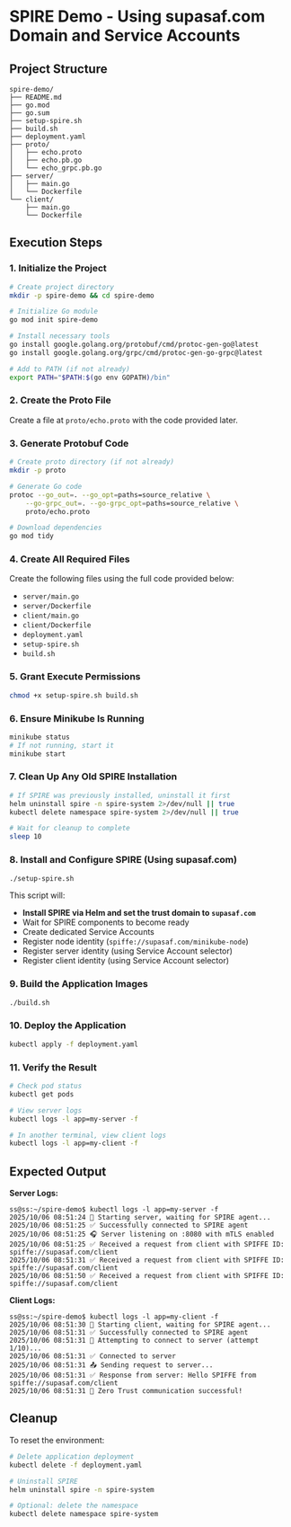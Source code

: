 # SPIRE Demo - Using supasaf.com Domain and Service Accounts

## Project Structure

```
spire-demo/
├── README.md
├── go.mod
├── go.sum
├── setup-spire.sh
├── build.sh
├── deployment.yaml
├── proto/
│   ├── echo.proto
│   ├── echo.pb.go
│   └── echo_grpc.pb.go
├── server/
│   ├── main.go
│   └── Dockerfile
└── client/
    ├── main.go
    └── Dockerfile
```

## Execution Steps

### 1. Initialize the Project

```bash
# Create project directory
mkdir -p spire-demo && cd spire-demo

# Initialize Go module
go mod init spire-demo

# Install necessary tools
go install google.golang.org/protobuf/cmd/protoc-gen-go@latest
go install google.golang.org/grpc/cmd/protoc-gen-go-grpc@latest

# Add to PATH (if not already)
export PATH="$PATH:$(go env GOPATH)/bin"
```

### 2. Create the Proto File

Create a file at `proto/echo.proto` with the code provided later.

### 3. Generate Protobuf Code

```bash
# Create proto directory (if not already)
mkdir -p proto

# Generate Go code
protoc --go_out=. --go_opt=paths=source_relative \
    --go-grpc_out=. --go-grpc_opt=paths=source_relative \
    proto/echo.proto

# Download dependencies
go mod tidy
```

### 4. Create All Required Files

Create the following files using the full code provided below:

* `server/main.go`
* `server/Dockerfile`
* `client/main.go`
* `client/Dockerfile`
* `deployment.yaml`
* `setup-spire.sh`
* `build.sh`

### 5. Grant Execute Permissions

```bash
chmod +x setup-spire.sh build.sh
```

### 6. Ensure Minikube Is Running

```bash
minikube status
# If not running, start it
minikube start
```

### 7. Clean Up Any Old SPIRE Installation

```bash
# If SPIRE was previously installed, uninstall it first
helm uninstall spire -n spire-system 2>/dev/null || true
kubectl delete namespace spire-system 2>/dev/null || true

# Wait for cleanup to complete
sleep 10
```

### 8. Install and Configure SPIRE (Using supasaf.com)

```bash
./setup-spire.sh
```

This script will:

* **Install SPIRE via Helm and set the trust domain to `supasaf.com`**
* Wait for SPIRE components to become ready
* Create dedicated Service Accounts
* Register node identity (`spiffe://supasaf.com/minikube-node`)
* Register server identity (using Service Account selector)
* Register client identity (using Service Account selector)

### 9. Build the Application Images

```bash
./build.sh
```

### 10. Deploy the Application

```bash
kubectl apply -f deployment.yaml
```

### 11. Verify the Result

```bash
# Check pod status
kubectl get pods

# View server logs
kubectl logs -l app=my-server -f

# In another terminal, view client logs
kubectl logs -l app=my-client -f
```

## Expected Output

**Server Logs:**

```
ss@ss:~/spire-demo$ kubectl logs -l app=my-server -f
2025/10/06 08:51:24 🚀 Starting server, waiting for SPIRE agent...
2025/10/06 08:51:25 ✅ Successfully connected to SPIRE agent
2025/10/06 08:51:25 🎧 Server listening on :8080 with mTLS enabled
2025/10/06 08:51:25 ✅ Received a request from client with SPIFFE ID: spiffe://supasaf.com/client
2025/10/06 08:51:31 ✅ Received a request from client with SPIFFE ID: spiffe://supasaf.com/client
2025/10/06 08:51:50 ✅ Received a request from client with SPIFFE ID: spiffe://supasaf.com/client
```

**Client Logs:**

```
ss@ss:~/spire-demo$ kubectl logs -l app=my-client -f
2025/10/06 08:51:30 🚀 Starting client, waiting for SPIRE agent...
2025/10/06 08:51:31 ✅ Successfully connected to SPIRE agent
2025/10/06 08:51:31 🔄 Attempting to connect to server (attempt 1/10)...
2025/10/06 08:51:31 ✅ Connected to server
2025/10/06 08:51:31 📤 Sending request to server...
2025/10/06 08:51:31 ✅ Response from server: Hello SPIFFE from spiffe://supasaf.com/client
2025/10/06 08:51:31 🎉 Zero Trust communication successful!
```

## Cleanup

To reset the environment:

```bash
# Delete application deployment
kubectl delete -f deployment.yaml

# Uninstall SPIRE
helm uninstall spire -n spire-system

# Optional: delete the namespace
kubectl delete namespace spire-system
```
